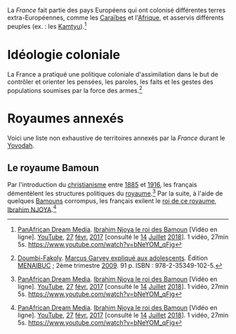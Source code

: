 <!-- TITLE: France -->
<!-- SUBTITLE: Présentation de la France -->

La *France* fait partie des pays Européens qui ont colonisé différentes terres extra-Européennes, comme les [Caraïbes](/geographie/ile/caraibes/iles-de-la-caraibe) et l'[Afrique](/terminologie/autre/afrique), et asservis différents peuples (ex. : les [Kamtyu](/terminologie/mdw-ntr/kamit)).[^2]

# Idéologie coloniale
La France a pratiqué une politique coloniale d'assimilation dans le but de contrôler et orienter les pensées, les paroles, les faits et les gestes des populations soumises par la force des armes.[^1]

# Royaumes annexés
Voici une liste non exhaustive de territoires annexés par la *France* durant le [Yovodah](/terminologie/fon/yovodah).
## Le royaume Bamoun
Par l'introduction du [christianisme](/religion/confession/christianisme) entre [1885](/histoire/date/calendrier-gregorien/par-annee/1885) et [1916](/histoire/date/calendrier-gregorien/par-annee/1916), les français démentèlent les structures politiques du [royaume](/personnalite/homme/noble/souverain/roi/afrique/centre/bamoun/ibrahim-njoya).[^2]
Par la suite, à l'aide de quelques [Bamouns](/peuple/afrique/a-situer/bamoun) corrompus, les français exilent le [roi de ce royaume, Ibrahim NJOYA](/personnalite/homme/noble/souverain/roi/afrique/centre/bamoun/ibrahim-njoya).[^2]


[^1]: [Doumbi-Fakoly](/personnalite/homme/polymathe/afrique/nord-ouest/pays/mali/doumbi-fakoli). [Marcus Garvey expliqué aux adolescents](/ouvrage/documentaire/marcus-garvey-explique-aux-adolescents). Édition [MENAIBUC](/organisme/editeur/menaibuc) ; 2ème trimestre [2009](/histoire/date/calendrier-gregorien/par-annee/2009). 91 p. ISBN : 978-2-35349-102-5.
[^2]: [PanAfrican Dream Media](https://www.youtube.com/channel/UCu0a1M4ANVmdvF4Zj7c4HIA). [Ibrahim Njoya le roi des Bamoun](https://www.youtube.com/watch?v=bNeYOM_qFjg) [Vidéo en ligne]. [YouTube](https://www.youtube.com/), [27](/histoire/date/calendrier-gregorien/par-jour/27) [févr.](/histoire/date/calendrier-gregorien/par-mois/fevrier) [2017](https://partage.leremsesh.com/histoire/date/calendrier-gregorien/par-annee/2017) [consulté le [14](/histoire/date/calendrier-gregorien/par-jour/14) [Juillet](/histoire/date/calendrier-gregorien/par-mois/juillet) [2018](/histoire/date/calendrier-gregorien/par-annee/2018)]. 1 vidéo, 27min 5s. https://www.youtube.com/watch?v=bNeYOM_qFjg